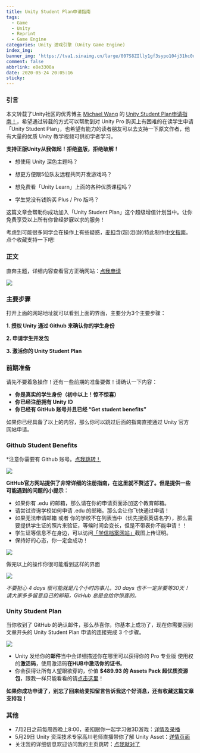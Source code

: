 ```yaml
---
title: Unity Student Plan申请指南
tags:
  - Game
  - Unity
  - Reprint
  - Game Engine
categories: Unity 游戏引擎 (Unity Game Engine)
index_img: 
banner_img: 'https://tva1.sinaimg.cn/large/007S8ZIlly1gf3sypo104j31hc0u0ae8.jpg'
comment: false
abbrlink: e8e3308a
date: 2020-05-24 20:05:16
sticky:
---
```




### 引言

本文转载了Unity社区的优秀博主 [Michael Wang](https://unity.cn/u/michael-wang-2/?tab=article) 的 [Unity Student Plan申请指南！](https://unity.cn/projects/unity-student-plan-shen-qing-zhi-nan)，希望通过转载的方式可以帮助到对 Unity Pro 购买上有困难的在读学生申请「Unity Student Plan」，也希望有能力的读者朋友可以去支持一下原文作者，他有大量的优质 Unity 教学视频可供初学者学习。

<!-- more -->





**支持正版Unity从我做起！拒绝盗版，拒绝破解！**

- 想使用 Unity 深色主题吗？

- 想更方便跟5位队友远程共同开发游戏吗？

- 想免费看「Unity Learn」上面的各种优质课程吗？
- 学生党没有钱购买 Plus / Pro 版吗？

这篇文章会帮助你成功加入「Unity Student Plan」这个超级增值计划当中。让你免费享受以上所有你曾经梦寐以求的服务！

考虑到可能很多同学会在操作上有些疑惑，[麦扣](https://unity.cn/u/michael-wang-2/?tab=article)含(超)泪(龄)特此制作[中文指南](https://unity.cn/projects/unity-student-plan-shen-qing-zhi-nan)。点个收藏支持一下吧!

### 正文

直奔主题，详细内容查看官方正确网站：[点我申请](https://store.unity.com/academic/unity-student?_ga=2.192862250.1412877669.1590291680-1494240502.1590291680)

![](https://tva1.sinaimg.cn/large/0081Kckwgy1glbpvkhdfzj30u016h42m.jpg)

### 主要步骤

打开上面的网站地址就可以看到上面的界面，主要分为3个主要步骤：

**1. 授权 Unity 通过 Github 来确认你的学生身份** 

**2. 申请学生开发包** 

**3. 激活你的 Unity Student Plan**



### 前期准备

请先不要着急操作！还有一些前期的准备要做！请确认一下内容：

+ **你是真实的学生身份（初中以上！惊不惊喜）**
+ **你已经注册拥有 Unity ID**
+ **你已经有 GitHub 账号并且已经 “Get student benefits”**

如果你已经具备了以上的内容，那么你可以跳过后面的指南直接通过 Unity 官方网站申请。



### Github Student Benefits

*注意你需要有 Github 账号。[点我跳转！](https://education.github.com/benefits)

![](https://tva1.sinaimg.cn/large/0081Kckwgy1glbpvi91g4j31b90u0n2i.jpg)

**GitHub官方网站提供了非常详细的注册指南，在这里就不赘述了。但是提供一些可能遇到的问题的小提示：**

- 如果你有 .edu 的邮箱，那么请在你的申请页面添加这个教育邮箱。
- 请尝试咨询学校如何申请 .edu 的邮箱。那么会让你飞快通过申请！
- 如果无法申请邮箱 或者 你的学校不在列表当中（优先搜索英语名字），那么需要提供学生证的照片来验证，等候时间会变长，但是不带表你不能申请！！
- 学生证等信息不在身边，可以访问[「学信档案网站」](https://my.chsi.com.cn/archive/index.jsp)截图上传证明。
- 保持好的心态，你一定会成功！

![](https://tva1.sinaimg.cn/large/0081Kckwgy1glbpviz7ofj30oj0v1jtj.jpg)

做完以上的操作你很可能看到这样的界面

![](https://tva1.sinaimg.cn/large/0081Kckwgy1glbpvk0chxj313n0ktjta.jpg)

*不要担心 4 days 很可能就是几个小时的事儿，30 days 也不一定非要等30天！请大家多多留意自己的邮箱，GitHub 总是会给你惊喜的。*



### Unity Student Plan

当你收到了 GitHub 的确认邮件，那么恭喜你，你基本上成功了，现在你需要回到文章开头的 Unity Student Plan 申请的连接完成 3 个步骤。

![](https://tva1.sinaimg.cn/large/0081Kckwgy1glbpvldizsj31go0l2gs1.jpg)

- Unity 发给你的**邮件**当中会详细描述你在哪里可以获得你的 Pro 专业版 使用权的**激活码**，使用激活码**在HUB中激活你的证书**。
- 你会获得让所有人望眼欲穿的，价值 **$489.93 的 Assets Pack 超优质资源包**，跟我一样只能看看的请[点击这里](https://assetstore.unity.com/browse/student-plan-pack?_ga=2.131450953.776403174.1590049942-37205968.1582701932)！

**如果你成功申请了，别忘了回来给麦扣留言告诉我这个好消息，还有收藏这篇文章支持我！**



### 其他

- 7月2日之前每周四晚上8:00，麦扣跟你一起学习做3D游戏：[详情及录播](https://unity.cn/projects/unityling-ji-chu-zhi-bo-create-with-code-live-zhong-wen-5-7wan-ba-dian-kai-bo)
- 5月29日 Unity 资深技术专家高川老师直播带你了解 Unity Asset：[详情页面](https://unity.cn/projects/zhi-bo-yu-gao-unityzi-shen-ji-zhu-zhuan-jia-gao-chuan-wei-nin-xiang-jie-unity-assetde-yi-sheng)
- 关注我的详细信息欢迎访问我的主页跳转：[点我就对了](https://m-studio-m.github.io/)

